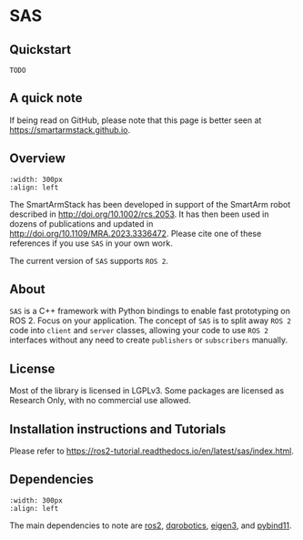 # SAS

## Quickstart

```commandline
TODO
```

## A quick note

If being read on GitHub, please note that this page is better seen at https://smartarmstack.github.io.

## Overview

```{image} img/computer_ros2.png?raw=true
:width: 300px
:align: left
```

The SmartArmStack has been developed in support of the SmartArm robot described in http://doi.org/10.1002/rcs.2053. 
It has then been used in dozens of publications and updated in http://doi.org/10.1109/MRA.2023.3336472. Please cite one
of these references if you use `SAS` in your own work.

The current version of `SAS` supports `ROS 2`. 

## About

`SAS` is a C++ framework with Python bindings to enable fast prototyping on ROS 2. Focus on your application. 
The concept of `SAS` is to split away `ROS 2` code into `client` and `server` classes, allowing your code to use
`ROS 2` interfaces without any need to create `publishers` or `subscribers` manually.

## License

Most of the library is licensed in LGPLv3. Some packages are licensed as Research Only, with no commercial use allowed.

## Installation instructions and Tutorials

Please refer to https://ros2-tutorial.readthedocs.io/en/latest/sas/index.html.

## Dependencies

```{image} img/computer_capi_open_tech.png?raw=true
:width: 300px
:align: left
```

The main dependencies to note are [ros2](https://www.ros.org), [dqrobotics](https://dqrobotics.github.io), [eigen3](https://eigen.tuxfamily.org/index.php?title=Main_Page), and [pybind11](https://pybind11.readthedocs.io/en/stable/).

